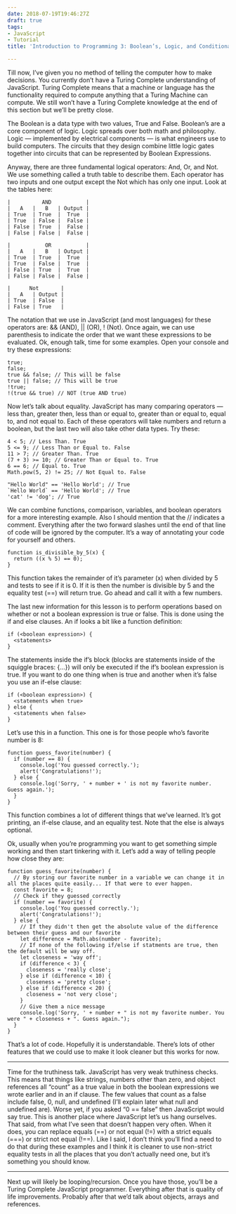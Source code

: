 ```yaml
---
date: 2018-07-19T19:46:27Z
draft: true
tags:
- JavaScript
- Tutorial
title: 'Introduction to Programming 3: Boolean’s, Logic, and Conditionals'

---
```

Till now, I’ve given you no method of telling the computer how to make decisions. You currently don’t have a Turing Complete understanding of JavaScript. Turing Complete means that a machine or language has the functionality required to compute anything that a Turing Machine can compute. We still won’t have a Turing Complete knowledge at the end of this section but we’ll be pretty close.

The Boolean is a data type with two values, True and False. Boolean’s are a core component of logic. Logic spreads over both math and philosophy. Logic — implemented by electrical components — is what engineers use to build computers. The circuits that they design combine little logic gates together into circuits that can be represented by Boolean Expressions.

Anyway, there are three fundamental logical operators: And, Or, and Not. We use something called a truth table to describe them. Each operator has two inputs and one output except the Not which has only one input. Look at the tables here:

    |          AND           |
    |   A   |   B   | Output |
    | True  | True  |  True  |
    | True  | False |  False |
    | False | True  |  False |
    | False | False |  False |
    
    |           OR           |
    |   A   |   B   | Output |
    | True  | True  |  True  |
    | True  | False |  True  |
    | False | True  |  True  |
    | False | False |  False |
    
    |      Not       |
    |   A   | Output |
    | True  | False  |
    | False | True   |

The notation that we use in JavaScript (and most languages) for these operators are: && (AND), || (OR), ! (Not). Once again, we can use parenthesis to indicate the order that we want these expressions to be evaluated. Ok, enough talk, time for some examples. Open your console and try these expressions:

    true;
    false;
    true && false; // This will be false
    true || false; // This will be true
    !true;
    !(true && true) // NOT (true AND true)

Now let’s talk about equality. JavaScript has many comparing operators — less than, greater then, less than or equal to, greater than or equal to, equal to, and not equal to. Each of these operators will take numbers and return a boolean, but the last two will also take other data types. Try these:

    4 < 5; // Less Than. True
    5 <= 9; // Less Than or Equal to. False
    11 > 7; // Greater Than. True
    (7 + 3) >= 10; // Greater Than or Equal to. True
    6 == 6; // Equal to. True
    Math.pow(5, 2) != 25; // Not Equal to. False
    
    "Hello World" == 'Hello World'; // True
    `Hello World` == 'Hello World'; // True
    'cat' != 'dog'; // True

We can combine functions, comparison, variables, and boolean operators for a more interesting example. Also I should mention that the // indicates a comment. Everything after the two forward slashes until the end of that line of code will be ignored by the computer. It’s a way of annotating your code for yourself and others.

    function is_divisible_by_5(x) {
      return ((x % 5) == 0);
    }

This function takes the remainder of it’s parameter (x) when divided by 5 and tests to see if it is 0. If it is then the number is divisible by 5 and the equality test (==) will return true. Go ahead and call it with a few numbers.

The last new information for this lesson is to perform operations based on whether or not a boolean expression is true or false. This is done using the if and else clauses. An if looks a bit like a function definition:

    if (<boolean expression>) {
      <statements>
    }

The statements inside the if’s block (blocks are statements inside of the squiggle braces: {…}) will only be executed if the if’s boolean expression is true. If you want to do one thing when is true and another when it’s false you use an if-else clause:

    if (<boolean expression>) {
      <statements when true>
    } else {
      <statements when false>
    }

Let’s use this in a function. This one is for those people who’s favorite number is 8:

    function guess_favorite(number) {
      if (number == 8) {
        console.log('You guessed correctly.');
        alert('Congratulations!');
      } else {
        console.log('Sorry, ' + number + ' is not my favorite number. Guess again.');
      }
    }

This function combines a lot of different things that we’ve learned. It’s got printing, an if-else clause, and an equality test. Note that the else is always optional.

Ok, usually when you’re programming you want to get something simple working and then start tinkering with it. Let’s add a way of telling people how close they are:

    function guess_favorite(number) {
      // By storing our favorite number in a variable we can change it in all the places quite easily... If that were to ever happen.
      const favorite = 8;
      // Check if they guessed correctly
      if (number == favorite) {
        console.log('You guessed correctly.');
        alert('Congratulations!');
      } else {
        // If they didn't then get the absolute value of the difference between their guess and our favorite
        let difference = Math.abs(number - favorite);
        // If none of the following if/else if statments are true, then the default will be way off.
        let closeness = 'way off';
        if (difference < 3) {
          closeness = 'really close';
        } else if (difference < 10) {
          closeness = 'pretty close';
        } else if (difference < 20) {
          closeness = 'not very close';
        }
        // Give them a nice message
        console.log('Sorry, ' + number + " is not my favorite number. You were " + closeness + ". Guess again.");
      }
    }

That’s a lot of code. Hopefully it is understandable. There’s lots of other features that we could use to make it look cleaner but this works for now.

***

Time for the truthiness talk. JavaScript has very weak truthiness checks. This means that things like strings, numbers other than zero, and object references all “count” as a true value in both the boolean expressions we wrote earlier and in an if clause. The few values that count as a false include false, 0, null, and undefined (I’ll explain later what null and undefined are). Worse yet, if you asked “0 == false” then JavaScript would say true. This is another place where JavaScript let’s us hang ourselves. That said, from what I’ve seen that doesn’t happen very often. When it does, you can replace equals (==) or not equal (!=) with a strict equals (===) or strict not equal (!==). Like I said, I don’t think you’ll find a need to do that during these examples and I think it is cleaner to use non-strict equality tests in all the places that you don’t actually need one, but it’s something you should know.

***

Next up will likely be looping/recursion. Once you have those, you’ll be a Turing Complete JavaScript programmer. Everything after that is quality of life improvements. Probably after that we’d talk about objects, arrays and references.